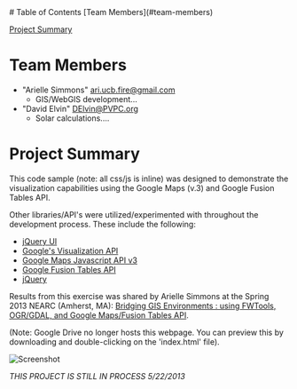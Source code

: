 
<html>
<head>
</head>
<body>
# Table of Contents
[Team Members](#team-members)

[Project Summary](#project-summary)

# <a name="team-members"></a>Team Members
* "Arielle Simmons" <ari.ucb.fire@gmail.com>
	- GIS/WebGIS development...
* "David Elvin" <DElvin@PVPC.org>
	- Solar calculations....
	
# <a name="project-summary"></a>Project Summary
This code sample (note: all css/js is inline) was designed to demonstrate the visualization capabilities using the Google Maps (v.3) and Google Fusion Tables API.

Other libraries/API's were utilized/experimented with throughout the development process. These include the following:

* [jQuery UI](http://jqueryui.com/ "jQuery UI")
* [Google's Visualization API](https://developers.google.com/chart/ "Google's Visualization API")
* [Google Maps Javascript API v3](https://developers.google.com/maps/documentation/javascript/ "Google Maps Javascript API v3") 
* [Google Fusion Tables API](https://developers.google.com/fusiontables/ "Google Fusion Tables API")
* [jQuery](http://jquery.com/ "jQuery")

Results from this exercise was shared by Arielle Simmons at the Spring 2013 NEARC (Amherst, MA): [Bridging GIS Environments : using FWTools, OGR/GDAL, and Google Maps/Fusion Tables API](http://gis.amherstma.gov/data/springnearc2013/Session3/MapServices/NEARC_ASimmons_5_14_13.pdf "Bridging GIS Environments : using FWTools, OGR/GDAL, and Google Maps/Fusion Tables API").

(Note: Google Drive no longer hosts this webpage. You can preview this by downloading and double-clicking on the 'index.html' file).

![Screenshot](https://raw.github.com/ARSimmons/JS_HatfieldSolar/master/images/Screenshot.JPG)


*THIS PROJECT IS STILL IN PROCESS 5/22/2013*
 
</body>
</html>